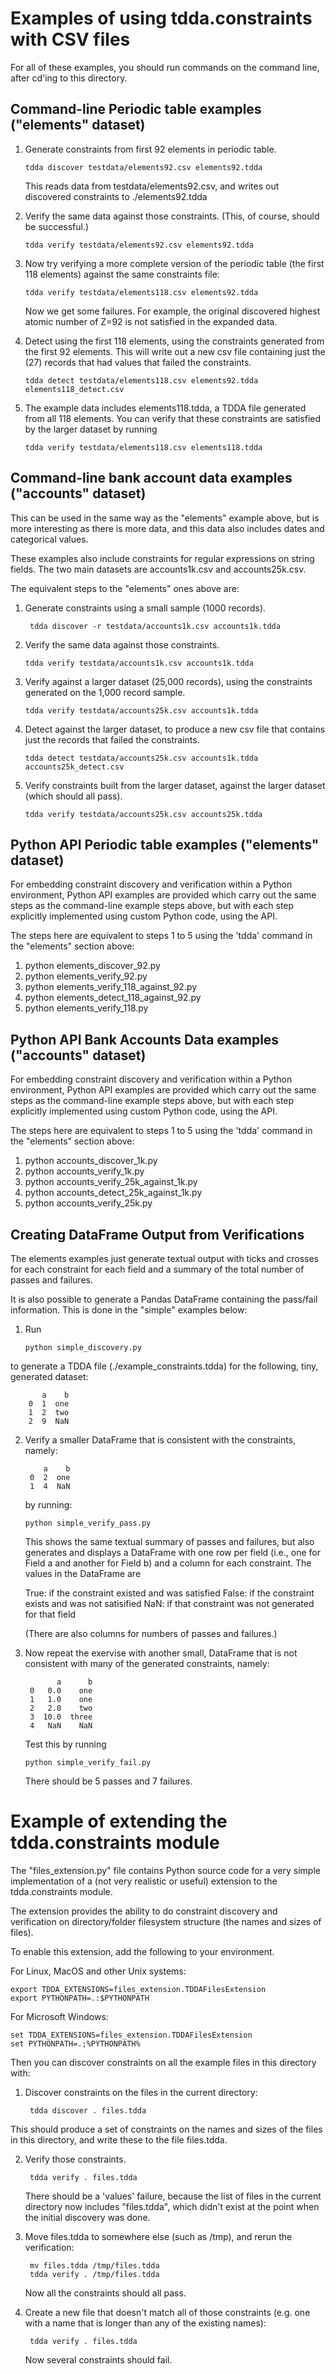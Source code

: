 # Examples of using tdda.constraints with CSV files

For all of these examples, you should run commands on the command line,
after cd'ing to this directory.


## Command-line Periodic table examples ("elements" dataset)

1. Generate constraints from first 92 elements in periodic table.

       tdda discover testdata/elements92.csv elements92.tdda

   This reads data from testdata/elements92.csv,
   and writes out discovered constraints to ./elements92.tdda

2. Verify the same data against those constraints. (This, of course,
   should be successful.)

       tdda verify testdata/elements92.csv elements92.tdda

3. Now try verifying a more complete version of the periodic table
   (the first 118 elements) against the same constraints file:

       tdda verify testdata/elements118.csv elements92.tdda

   Now we get some failures. For example, the original discovered highest
   atomic number of Z=92 is not satisfied in the expanded data.

4. Detect using the first 118 elements, using the constraints generated
   from the first 92 elements. This will write out a new csv file containing
   just the (27) records that had values that failed the constraints.

       tdda detect testdata/elements118.csv elements92.tdda elements118_detect.csv

5. The example data includes elements118.tdda, a TDDA file generated from
   all 118 elements. You can verify that these constraints are satisfied
   by the larger dataset by running

       tdda verify testdata/elements118.csv elements118.tdda


## Command-line bank account data examples ("accounts" dataset)

This can be used in the same way as the "elements" example above, but is
more interesting as there is more data, and this data also includes dates
and categorical values.

These examples also include constraints for regular expressions on string
fields. The two main datasets are accounts1k.csv and accounts25k.csv.

The equivalent steps to the "elements" ones above are:

1. Generate constraints using a small sample (1000 records).

        tdda discover -r testdata/accounts1k.csv accounts1k.tdda

2. Verify the same data against those constraints.

       tdda verify testdata/accounts1k.csv accounts1k.tdda

3. Verify against a larger dataset (25,000 records), using the constraints
   generated on the 1,000 record sample.

       tdda verify testdata/accounts25k.csv accounts1k.tdda

4. Detect against the larger dataset, to produce a new csv file that contains
   just the records that failed the constraints.

       tdda detect testdata/accounts25k.csv accounts1k.tdda accounts25k_detect.csv

5. Verify constraints built from the larger dataset, against the larger
   dataset (which should all pass).

       tdda verify testdata/accounts25k.csv accounts25k.tdda


## Python API Periodic table examples ("elements" dataset)

For embedding constraint discovery and verification within a Python
environment, Python API examples are provided which carry out the same
steps as the command-line example steps above, but with each step
explicitly implemented using custom Python code, using the API.

The steps here are equivalent to steps 1 to 5 using the 'tdda' command
in the "elements" section above:

1.  python elements_discover_92.py
2.  python elements_verify_92.py
3.  python elements_verify_118_against_92.py
4.  python elements_detect_118_against_92.py
5.  python elements_verify_118.py

## Python API Bank Accounts Data examples ("accounts" dataset)

For embedding constraint discovery and verification within a Python
environment, Python API examples are provided which carry out the same
steps as the command-line example steps above, but with each step
explicitly implemented using custom Python code, using the API.

The steps here are equivalent to steps 1 to 5 using the 'tdda' command
in the "elements" section above:

1.  python accounts_discover_1k.py
2.  python accounts_verify_1k.py
3.  python accounts_verify_25k_against_1k.py
4.  python accounts_detect_25k_against_1k.py
5.  python accounts_verify_25k.py


## Creating DataFrame Output from Verifications

The elements examples just generate textual output with ticks and crosses
for each constraint for each field and a summary of the total number of
passes and failures.

It is also possible to generate a Pandas DataFrame containing the pass/fail
information. This is done in the "simple" examples below:

1. Run

       python simple_discovery.py

to generate a TDDA file (./example_constraints.tdda) for the following,
tiny, generated dataset:

           a    b
        0  1  one
        1  2  two
        2  9  NaN

2. Verify a smaller DataFrame that is consistent with the constraints,
   namely:

           a    b
        0  2  one
        1  4  NaN

   by running:

       python simple_verify_pass.py

   This shows the same textual summary of passes and failures, but also
   generates and displays a DataFrame with one row per field (i.e., one for
   Field a and another for Field b) and a column for each constraint.
   The values in the DataFrame are

      True: if the constraint existed and was satisfied
      False: if the constraint exists and was not satisified
      NaN: if that constraint was not generated for that field

   (There are also columns for numbers of passes and failures.)

3. Now repeat the exervise with another small, DataFrame that is not consistent
   with many of the generated constraints, namely:

              a      b
        0   0.0    one
        1   1.0    one
        2   2.0    two
        3  10.0  three
        4   NaN    NaN

   Test this by running

       python simple_verify_fail.py

   There should be 5 passes and 7 failures.


# Example of extending the tdda.constraints module

The "files_extension.py" file contains Python source code for a very simple
implementation of a (not very realistic or useful) extension to the
tdda.constraints module.

The extension provides the ability to do constraint discovery and
verification on directory/folder filesystem structure (the names and
sizes of files).

To enable this extension, add the following to your environment.

For Linux, MacOS and other Unix systems:

    export TDDA_EXTENSIONS=files_extension.TDDAFilesExtension
    export PYTHONPATH=.:$PYTHONPATH

For Microsoft Windows:

    set TDDA_EXTENSIONS=files_extension.TDDAFilesExtension
    set PYTHONPATH=.;%PYTHONPATH%

Then you can discover constraints on all the example files in this directory
with:

1. Discover constraints on the files in the current directory:

        tdda discover . files.tdda

This should produce a set of constraints on the names and sizes of the files
in this directory, and write these to the file files.tdda.

2. Verify those constraints.

        tdda verify . files.tdda

   There should be a 'values' failure, because the list of files in the
   current directory now includes "files.tdda", which didn't exist at the
   point when the initial discovery was done.

3. Move files.tdda to somewhere else (such as /tmp), and rerun the
   verification:

        mv files.tdda /tmp/files.tdda
        tdda verify . /tmp/files.tdda

   Now all the constraints should all pass.

4. Create a new file that doesn't match all of those constraints (e.g. one
   with a name that is longer than any of the existing names):

        tdda verify . files.tdda

   Now several constraints should fail.

